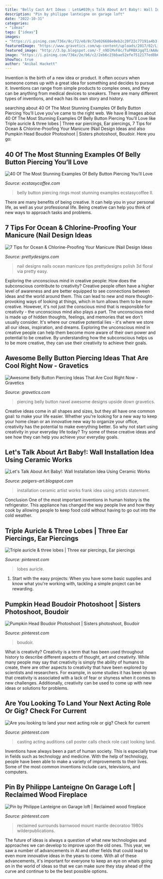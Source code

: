 ```yaml
---
title: "Belly Cast Art Ideas : Let&#039;s Talk About Art Baby!: Wall Installation Idea Using Ceramic Works"
description: "Pin by philippe lanteigne on garage loft"
date: "2022-10-31"
categories:
- "ideas"
tags: ["ideas"]
images:
- "https://i.pinimg.com/736x/8c/72/e0/8c72e026686e0eb2c20f22c77191a4b3.jpg"
featuredImage: "https://www.gravetics.com/wp-content/uploads/2017/02/Lizard-Designs.jpg"
featured_image: "http://3.bp.blogspot.com/-7_n9DlMvF8c/TuPRBXJgqTI/AAAAAAAAACg/gMky5pb6zHI/w1200-h630-p-k-no-nu/WallInstallation.jpg"
image: "https://i.pinimg.com/736x/2e/b6/c2/2eb6c23bbae52efe7512177ed8b615dc.jpg"
ShowToc: true
author: "Anibal Hackett"
---
```



Invention is the birth of a new idea or product. It often occurs when someone comes up with a great idea for something and decides to pursue it. Inventions can range from simple products to complex ones, and they can be anything from medical devices to sneakers. There are many different types of inventions, and each has its own story and history.

	

		
searching about 40 Of The Most Stunning Examples Of Belly Button Piercing You’ll Love you've came to the right web. We have 8 Images about 40 Of The Most Stunning Examples Of Belly Button Piercing You’ll Love like Triple auricle &amp; three lobes | Three ear piercings, Ear piercings, 7 Tips for Ocean &amp; Chlorine-Proofing Your Manicure (Nail Design Ideas and also Pumpkin Head Boudoir Photoshoot | Sisters photoshoot, Boudoir. Here you go:
		
    
## 40 Of The Most Stunning Examples Of Belly Button Piercing You’ll Love

<img loading=lazy src="https://i1.wp.com/www.ecstasycoffee.com/wp-content/uploads/2016/09/about-Belly-Button-Rings.jpg?resize=500%2C667" onerror="this.onerror=null;this.src='https://tse2.mm.bing.net/th?id=OIP.HOSsQgfbbvtogx3-hMlshwHaJ4&amp;pid=15.1';" alt="40 Of The Most Stunning Examples Of Belly Button Piercing You’ll Love">

_Source: ecstasycoffee.com_

>belly button piercing rings most stunning examples ecstasycoffee ll. 

	

There are many benefits of being creative. It can help you in your personal life, as well as your professional life. Being creative can help you think of new ways to approach tasks and problems.

    
## 7 Tips For Ocean &amp; Chlorine-Proofing Your Manicure (Nail Design Ideas

<img loading=lazy src="http://www.prettydesigns.com/wp-content/uploads/2018/01/nail-art-designs-nail-design-ideas-16.jpg" onerror="this.onerror=null;this.src='https://tse1.mm.bing.net/th?id=OIP.mwxM4PNhG0AZhtI-0KUplgHaHa&amp;pid=15.1';" alt="7 Tips for Ocean &amp; Chlorine-Proofing Your Manicure (Nail Design Ideas">

_Source: prettydesigns.com_

>nail designs nails ocean manicure tips prettydesigns polish 3d floral via pretty easy. 

	

Exploring the unconscious mind in creative people: How does the subconscious contribute to creativity?
Creative people often have a higher level of awareness and are better equipped to see connections between ideas and the world around them. This can lead to new and more thought-provoking ways of looking at things, which in turn allows them to be more creative. However, it's not just the conscious mind that is responsible for creativity - the unconscious mind also plays a part. The unconscious mind is made up of hidden thoughts, feelings, and memories that we don't usually consider. It's where our creative potential lies - it's where we store all our ideas, inspiration, and dreams. Exploring the unconscious mind in creative people can help them become more aware of their own power and potential to be creative. By understanding how the subconscious helps us to be more creative, they can use their creativity to achieve their goals.

    
## Awesome Belly Button Piercing Ideas That Are Cool Right Now - Gravetics

<img loading=lazy src="https://www.gravetics.com/wp-content/uploads/2017/02/Lizard-Designs.jpg" onerror="this.onerror=null;this.src='https://tse4.mm.bing.net/th?id=OIP.olxbUwE09GqNMbJAffzAMAHaFj&amp;pid=15.1';" alt="Awesome Belly Button Piercing Ideas That Are Cool Right Now - Gravetics">

_Source: gravetics.com_

>piercing belly button navel awesome designs upside down gravetics. 

	

Creative ideas come in all shapes and sizes, but they all have one common goal: to make your life easier. Whether you're looking for a new way to keep your home clean or an innovative new way to organize your office, creativity has the potential to make everything better. So why not start using creativity in your everyday life today? Try some of these creative ideas and see how they can help you achieve your everyday goals.

    
## Let&#039;s Talk About Art Baby!: Wall Installation Idea Using Ceramic Works

<img loading=lazy src="http://3.bp.blogspot.com/-7_n9DlMvF8c/TuPRBXJgqTI/AAAAAAAAACg/gMky5pb6zHI/w1200-h630-p-k-no-nu/WallInstallation.jpg" onerror="this.onerror=null;this.src='https://tse3.mm.bing.net/th?id=OIP.xadaa-Tgzxk7llMewtpEIwHaE3&amp;pid=15.1';" alt="Let&#039;s Talk About Art Baby!: Wall Installation Idea Using Ceramic Works">

_Source: paigers-art.blogspot.com_

>installation ceramic artist works frank idea using artists statement. 

	

Conclusion
One of the most important inventions in human history is the refrigerator. This appliance has changed the way people live and how they cook by allowing people to keep food cold without having to go out into the cold weather.

    
## Triple Auricle &amp; Three Lobes | Three Ear Piercings, Ear Piercings

<img loading=lazy src="https://i.pinimg.com/736x/96/4a/4e/964a4e93e5671814bbd3a5d5a7abe00b--piercings.jpg" onerror="this.onerror=null;this.src='https://tse2.mm.bing.net/th?id=OIP.d6FLi66S8ZflP4_jZm2IxAHaJ3&amp;pid=15.1';" alt="Triple auricle &amp; three lobes | Three ear piercings, Ear piercings">

_Source: pinterest.com_

>lobes auricle. 

	

1. Start with the easy projects: When you have some basic supplies and know what you're working with, tackling a simple project can be rewarding.

    
## Pumpkin Head Boudoir Photoshoot | Sisters Photoshoot, Boudoir

<img loading=lazy src="https://i.pinimg.com/736x/2e/b6/c2/2eb6c23bbae52efe7512177ed8b615dc.jpg" onerror="this.onerror=null;this.src='https://tse4.mm.bing.net/th?id=OIP.1pX7HNh9hUfTVU6H4C3MWAHaLF&amp;pid=15.1';" alt="Pumpkin Head Boudoir Photoshoot | Sisters photoshoot, Boudoir">

_Source: pinterest.com_

>boudoir. 

	

What is creativity?
Creativity is a term that has been used throughout history to describe different aspects of thought, art and creativity. While many people may say that creativity is simply the ability of humans to create, there are other aspects to creativity that have been explored by scientists and researchers. For example, in some studies it has been shown that creativity is associated with a lack of fear or shyness when it comes to new challenges. Additionally, creativity can be used to come up with new ideas or solutions for problems.

    
## Are You Looking To Land Your Next Acting Role Or Gig? Check For Current

<img loading=lazy src="https://i.pinimg.com/736x/c1/a5/d2/c1a5d2460599b0001f8bf383a7f04555--casting-calls-poster-ideas.jpg" onerror="this.onerror=null;this.src='https://tse2.mm.bing.net/th?id=OIP.NVY3sRghanbWO6wgkn52lgHaLG&amp;pid=15.1';" alt="Are you looking to land your next acting role or gig? Check for current">

_Source: pinterest.com_

>casting acting auditions call poster calls check role cast looking land. 

	

Inventions have always been a part of human society. This is especially true in fields such as technology and medicine. With the help of technology, people have been able to make a variety of improvements to their lives. Some of the most common inventions include cars, televisions, and computers.

    
## Pin By Philippe Lanteigne On Garage Loft | Reclaimed Wood Fireplace

<img loading=lazy src="https://i.pinimg.com/736x/8c/72/e0/8c72e026686e0eb2c20f22c77191a4b3.jpg" onerror="this.onerror=null;this.src='https://tse4.mm.bing.net/th?id=OIP.M3Xd3yOXpEpi9js3YRvQHgHaJ4&amp;pid=15.1';" alt="Pin by Philippe Lanteigne on Garage loft | Reclaimed wood fireplace">

_Source: pinterest.com_

>reclaimed surrounds barnwood mount mantle decoratoo 1980s wilderpublications. 

	

The future of ideas is always a question of what new technologies and approaches we can develop to improve upon the old ones. This year, we saw a number of advancements in AI and other fields that could lead to even more innovative ideas in the years to come. With all of these advancements, it's important for everyone to keep an eye on whats going on in the world of ideas so that we can make sure they stay ahead of the curve and continue to be the best possible options.

